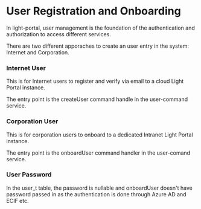 # User Registration and Onboarding
 
In light-portal, user management is the foundation of the authentication and authorization to access different services. 

There are two different apporaches to create an user entry in the system: Internet and Corporation. 

### Internet User

This is for Internet users to register and verify via email to a cloud Light Portal instance.

The entry point is the createUser command handle in the user-command service.


### Corporation User

This is for corporation users to onboard to a dedicated Intranet Light Portal instance.

The entry point is the onboardUser command handler in the user-comand service.


### User Password

In the user_t table, the password is nullable and onboardUser doesn't have password passed in as the authentication is done through Azure AD and ECIF etc. 

 